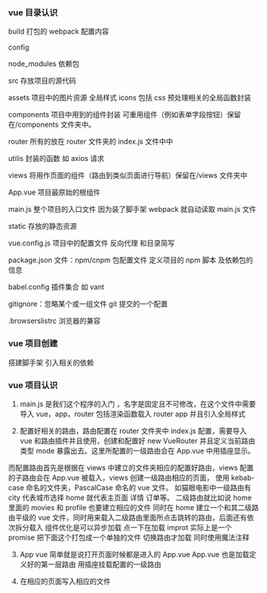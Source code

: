 ### vue 目录认识

build 打包的 webpack 配置内容

config

node_modules 依赖包

src 存放项目的源代码

assets 项目中的图片资源 全局样式 icons 包括 css 预处理相关的全局函数封装

components 项目中用到的组件封装 可重用组件（例如表单字段按钮）保留在/components 文件夹中。

router 所有的放在 router 文件夹的 index.js 文件中中

utilis 封装的函数 如 axios 请求

views 将用作页面的组件（路由到类似页面进行导航）保留在/views 文件夹中

App.vue 项目最原始的根组件

main.js 整个项目的入口文件 因为装了脚手架 webpack 就自动读取 main.js 文件

static 存放的静态资源

vue.config.js 项目中的配置文件 反向代理 和目录简写

package.json 文件：npm/cnpm 包配置文件 定义项目的 npm 脚本 及依赖包的信息

babel.config 插件集合 如 vant

gitignore：忽略某个或一组文件 git 提交的一个配置

.browserslistrc 浏览器的兼容

### vue 项目创建

搭建脚手架 引入相关的依赖

### vue 项目认识

1. main.js 是我们这个程序的入门 ，名字是固定且不可修改，在这个文件中需要导入 vue，app，router 包括渲染函数载入 router app 并且引入全局样式

2. 配置好相关的路由，路由配置在 router 文件夹中 index.js 配置，需要导入 vue 和路由插件并且使用，创建和配置好 new VueRouter 并且定义当前路由类型 mode 暴露出去。这里所配置的一级路由会在 App.vue 中用<router-view></router-view>插座显示。

而配置路由首先是根据在 views 中建立的文件夹相应的配置好路由，views 配置的子路由会在 App.vue 被载入，views 创建一级路由相应的页面，
使用 kebab-case 命名的文件夹，PascalCase 命名的 vue 文件。
如猫眼电影中一级路由有 city 代表城市选择 home 就代表主页面 详情 订单等。
二级路由就比如说 home 里面的 movies 和 profile 也要建立相应的文件 同时在 home 建立一个和其二级路由平级的 vue 文件，同时用<router-view></router-view>来载入二级路由里面所点击跳转的路由，后面还有依次拆分载入
组件优化是可以异步加载 点一下在加载 improt 实际上是一个 promise 把下面这个打包成一个单独的文件 切换路由才加载 同时使用魔法注释

3. App vue 简单就是说打开页面时候都是进入的 App.vue App.vue 也是加载定义好的第一层路由 用插座挂载配置的一级路由<router-view></router-view>

4. 在相应的页面写入相应的文件
